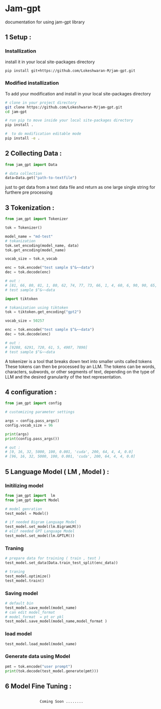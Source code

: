 
# Jam-gpt

documentation for using jam-gpt library

## 1 Setup :

### Installization 

install it in your local site-packages directory

```bash
pip install git+https://github.com/Lokeshwaran-M/jam-gpt.git
```
### Modified installization
To add your modification and install in your local site-packages directory

```bash
# clone in your project directory
git clone https://github.com/Lokeshwaran-M/jam-gpt.git
cd jam-gpt

# run pip to move inside your local site-packages directory
pip install .

#  to do modification editable mode
pip install -e .
```

## 2 Collecting Data :

```python
from jam_gpt import Data

# data collection
data=Data.get("path-to-textfile")
```
just to get data from a text data file and return as one large single string for furthere pre processing 

## 3 Tokenization :

```python
from jam_gpt import Tokenizer

tok = Tokenizer()

model_name = "md-test"
# tokanization
tok.set_encoding(model_name, data)
tok.get_encoding(model_name)

vocab_size = tok.n_vocab

enc = tok.encode("test sample $^&~~data")
dec = tok.decode(enc)

# out :
# [81, 66, 80, 81, 1, 80, 62, 74, 77, 73, 66, 1, 4, 60, 6, 90, 90, 65, 62, 81, 62]
# test sample $^&~~data
```
```python
import tiktoken

# tokanization using tiktoken
tok = tiktoken.get_encoding("gpt2")

vocab_size = 50257

enc = tok.encode("test sample $^&~~data")
dec = tok.decode(enc)

# out :
# [9288, 6291, 720, 61, 5, 4907, 7890]
# test sample $^&~~data
```
A tokenizer is a tool that breaks down text into smaller units called tokens These tokens can then be processed by an LLM. The tokens can be words, characters, subwords, or other segments of text, depending on the type of LLM and the desired granularity of the text representation.
  

## 4 configuration :

```python
from jam_gpt import config

# customizing parameter settings

args = config.pass_args()
config.vocab_size = 96

print(args)
print(config.pass_args())

# out :
# [0, 16, 32, 5000, 100, 0.001, 'cuda', 200, 64, 4, 4, 0.0]
# [96, 16, 32, 5000, 100, 0.001, 'cuda', 200, 64, 4, 4, 0.0]

```
## 5 Language Model ( LM , Model )  :

### Initilizing model

```python
from jam_gpt import  lm
from jam_gpt import Model

# model genration
test_model = Model()

# if needed Bigram Language Model
test_model.set_model(lm.BigramLM())
# elif needed GPT Language Model
test_model.set_model(lm.GPTLM())
```
### Traning 
```python
# prepare data for training ( train , test )
test_model.set_data(Data.train_test_split(enc_data))

# traning
test_model.optimize()
test_model.train()
```
### Saving model 
```python
# default bin
test_model.save_model(model_name)
# can edit model_format 
# model_format  = pt or pkl
test_model.save_model(model_name,model_format )
```
### load model 
```python
test_model.load_model(model_name)
```
### Generate data using Model
```python
pmt = tok.encode("user prompt")
print(tok.decode(test_model.generate(pmt)))
```
## 6 Model Fine Tuning :

```python

                Coming Soon ........

```